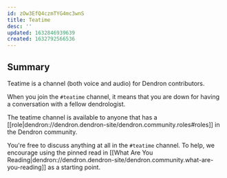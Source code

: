 ```yaml
---
id: zOw3EfQ4czmTYG4mc3wnS
title: Teatime
desc: ''
updated: 1632846939639
created: 1632792566536
---
```



## Summary

Teatime is a channel (both voice and audio) for Dendron contributors.

When you join the `#teatime` channel, it means that you are down for having a conversation with a fellow dendrologist. 

The teatime channel is available to anyone that has a [[role|dendron://dendron.dendron-site/dendron.community.roles#roles]] in the Dendron community.

You're free to discuss anything at all in the `#teatime` channel. To help, we encourage using the pinned read in [[What Are You Reading|dendron://dendron.dendron-site/dendron.community.what-are-you-reading]] as a starting point.

